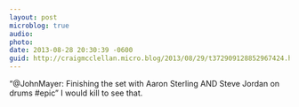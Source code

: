 ```yaml
---
layout: post
microblog: true
audio: 
photo: 
date: 2013-08-28 20:30:39 -0600
guid: http://craigmcclellan.micro.blog/2013/08/29/t372909128852967424.html
---
```

“@JohnMayer: Finishing the set with Aaron Sterling AND Steve Jordan on drums #epic” I would kill to see that.
